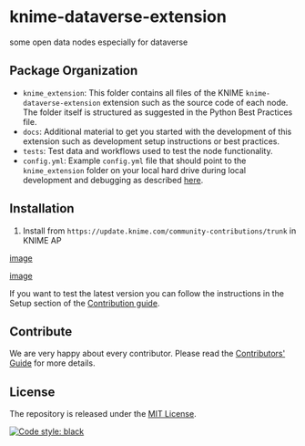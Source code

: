 # knime-dataverse-extension

some open data nodes especially for dataverse




## Package Organization

* `knime_extension`: This folder contains all files of the KNIME  `knime-dataverse-extension`  extension such as the source code of each node. The folder itself is structured as suggested in the Python Best Practices file.
* `docs`: Additional material to get you started with the development of this extension such as development setup instructions or best practices.
* `tests`: Test data and workflows used to test the node functionality.
* `config.yml`: Example `config.yml` file that should point to the `knime_extension` folder on your local hard drive during local development and debugging as described [here](https://docs.knime.com/latest/pure_python_node_extensions_guide/index.html#tutorial-writing-first-py-node).


## Installation

1. Install from `https://update.knime.com/community-contributions/trunk` in KNIME AP

[image](https://github.com/spatial-data-lab/knime-dataverse-extension/assets/5254627/db1c3d38-ee3c-4bbc-ad0a-7dd2c0afffe2)


[image](https://github.com/spatial-data-lab/knime-dataverse-extension/assets/5254627/19fa8fbb-e225-4d28-98e6-f5463cc7eac7)


If you want to test the latest version you can follow the instructions in the Setup section of the [Contribution guide](https://github.com/spatial-data-lab/knime-geospatial-extension/blob/main/CONTRIBUTING.md#setup).


## Contribute
We are very happy about every contributor. Please read the [Contributors' Guide](https://github.com/spatial-data-lab/knime-geospatial-extension/blob/main/CONTRIBUTING.md) for more details.


## License
The repository is released under the [MIT License](https://opensource.org/licenses/MIT).

[![Code style: black](https://img.shields.io/badge/code%20style-black-000000.svg)](https://github.com/psf/black)
